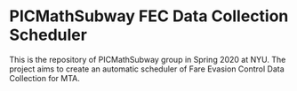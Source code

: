 # PICMathSubway FEC Data Collection Scheduler
This is the repository of PICMathSubway group in Spring 2020 at NYU. The project aims to create an automatic scheduler of Fare Evasion Control Data Collection for MTA.
